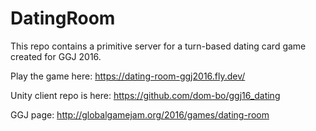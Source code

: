 # DatingRoom

This repo contains a primitive server for a turn-based dating card game created for GGJ 2016.

Play the game here: https://dating-room-ggj2016.fly.dev/

Unity client repo is here: https://github.com/dom-bo/ggj16_dating

GGJ page: http://globalgamejam.org/2016/games/dating-room
